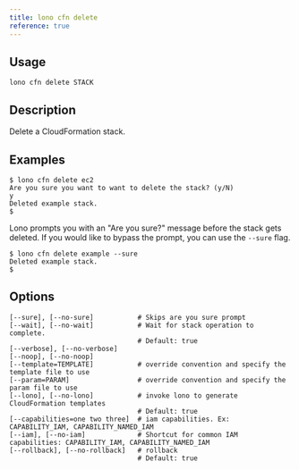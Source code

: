 ```yaml
---
title: lono cfn delete
reference: true
---
```


## Usage

    lono cfn delete STACK

## Description

Delete a CloudFormation stack.

## Examples

    $ lono cfn delete ec2
    Are you sure you want to want to delete the stack? (y/N)
    y
    Deleted example stack.
    $

Lono prompts you with an "Are you sure?" message before the stack gets deleted.  If you would like to bypass the prompt, you can use the `--sure` flag.

    $ lono cfn delete example --sure
    Deleted example stack.
    $


## Options

```
[--sure], [--no-sure]           # Skips are you sure prompt
[--wait], [--no-wait]           # Wait for stack operation to complete.
                                # Default: true
[--verbose], [--no-verbose]     
[--noop], [--no-noop]           
[--template=TEMPLATE]           # override convention and specify the template file to use
[--param=PARAM]                 # override convention and specify the param file to use
[--lono], [--no-lono]           # invoke lono to generate CloudFormation templates
                                # Default: true
[--capabilities=one two three]  # iam capabilities. Ex: CAPABILITY_IAM, CAPABILITY_NAMED_IAM
[--iam], [--no-iam]             # Shortcut for common IAM capabilities: CAPABILITY_IAM, CAPABILITY_NAMED_IAM
[--rollback], [--no-rollback]   # rollback
                                # Default: true
```

